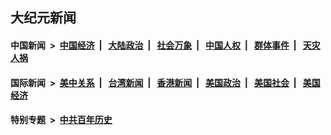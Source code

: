 ## 大纪元新闻

#### 中国新闻 &nbsp;>&nbsp; [中国经济](indexes/ncid283/README.md?03030845) &nbsp;| &nbsp; [大陆政治](indexes/ncid277/README.md?03030845) &nbsp;| &nbsp; [社会万象](indexes/ncid282/README.md?03030845) &nbsp;| &nbsp; [中国人权](indexes/ncid278/README.md?03030845) &nbsp;| &nbsp; [群体事件](indexes/ncid279/README.md?03030845) &nbsp;| &nbsp; [天灾人祸](indexes/ncid280/README.md?03030845)

#### 国际新闻 &nbsp;>&nbsp; [美中关系](indexes/nf1412576/README.md?03030845) &nbsp;| &nbsp; [台湾新闻](indexes/ncid1349361/README.md?03030845) &nbsp;| &nbsp; [香港新闻](indexes/ncid1349362/README.md?03030845) &nbsp;| &nbsp; [美国政治](indexes/ncid1078159/README.md?03030845) &nbsp;| &nbsp; [美国社会](indexes/ncid1078160/README.md?03030845) &nbsp;| &nbsp; [美国经济](indexes/ncid1078158/README.md?03030845)

#### 特别专题 &nbsp;>&nbsp; [中共百年历史](https://github.com/epoch-news/epoch-special/blob/master/README.md?03030845)  
